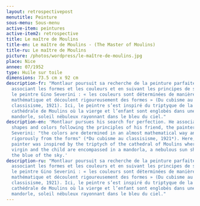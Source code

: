 ```yaml
---
layout: retrospectivepost
menutitle: Peinture
sous-menu: Sous-menu
active-item: peintures
active-item2: retrospective
title: Le maître de Moulins
title-en: Le maître de Moulins - (The Master of Moulins)
title-ru: Le maître de Moulins
picture: /photos/wordpress/le-maître-de-moulins.jpg
place: Nice
annee: 07/1952
type: Huile sur toile
dimensions: 73.5 cm x 92 cm
description-fr: "Montlaur poursuit sa recherche de la peinture parfaite en
  associant les formes et les couleurs et en suivant les principes de son ami,
  le peintre Gino Severini : « les couleurs sont déterminées de manière quasi
  mathématique et découlent rigoureusement des formes » (Du cubisme au
  classisisme, 1921). Ici, le peintre s’est inspiré du triptyque de la
  cathédrale de Moulins où la vierge et l’enfant sont englobés dans une
  mandorle, soleil nébuleux rayonnant dans le bleu du ciel."
description-en: 'Montlaur pursues his search for perfection. He associates
  shapes and colors following the principles of his friend, the painter Gino
  Severini: "the colors are determined in an almost mathematical way and follow
  rigorously from the forms" (*Du cubisme au classisisme, 1921*). Here, the
  painter was inspired by the triptych of the cathedral of Moulins where the
  virgin and the child are encompassed in a mandorla, a nebulous sun shining in
  the blue of the sky.'
description-ru: "Montlaur poursuit sa recherche de la peinture parfaite en
  associant les formes et les couleurs et en suivant les principes de son ami,
  le peintre Gino Severini : « les couleurs sont déterminées de manière quasi
  mathématique et découlent rigoureusement des formes » (Du cubisme au
  classisisme, 1921). Ici, le peintre s’est inspiré du triptyque de la
  cathédrale de Moulins où la vierge et l’enfant sont englobés dans une
  mandorle, soleil nébuleux rayonnant dans le bleu du ciel."
---
```

